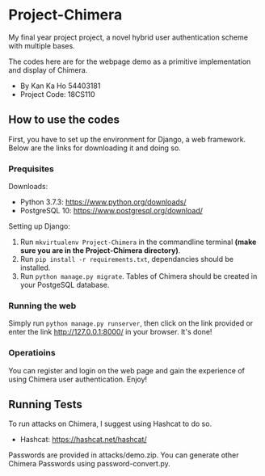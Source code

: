 # Project-Chimera
My final year project project, a novel hybrid user authentication scheme with multiple bases.

The codes here are for the webpage demo as a primitive implementation and display of Chimera.

- By Kan Ka Ho 54403181
- Project Code: 18CS110

## How to use the codes
First, you have to set up the environment for Django, a web framework. Below are the links for downloading it and doing so.

### Prequisites
Downloads:
- Python 3.7.3: https://www.python.org/downloads/
- PostgreSQL 10: https://www.postgresql.org/download/

Setting up Django:
1. Run `mkvirtualenv Project-Chimera` in the commandline terminal **(make sure you are in the Project-Chimera directory)**.
2. Run `pip install -r requirements.txt`, dependancies should be installed. 
3. Run `python manage.py migrate`. Tables of Chimera should be created in your PostgeSQL database.

### Running the web
Simply run `python manage.py runserver`, then click on the link provided or enter the link http://127.0.0.1:8000/ in your browser. It's done!

### Operatioins
You can register and login on the web page and gain the experience of using Chimera user authentication. Enjoy!

## Running Tests
To run attacks on Chimera, I suggest using Hashcat to do so.
- Hashcat: https://hashcat.net/hashcat/

Passwords are provided in attacks/demo.zip. You can generate other Chimera Passwords using password-convert.py.
